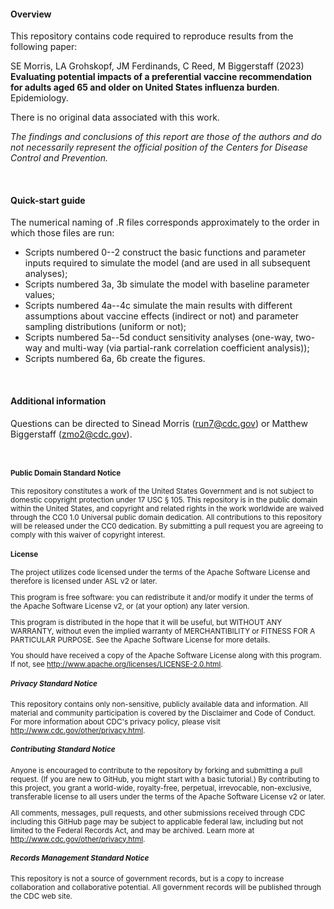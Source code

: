 #### Overview


This repository contains code required to reproduce results from the following paper: 

SE Morris, LA Grohskopf, JM Ferdinands, C Reed, M Biggerstaff (2023) **Evaluating potential impacts of a preferential vaccine recommendation for adults aged 65 and older on United States influenza burden**. Epidemiology.

There is no original data associated with this work. 

*The findings and conclusions of this report are those of the authors and do not necessarily represent the official position of the Centers for Disease Control and Prevention.*

<br>

#### Quick-start guide

The numerical naming of .R files corresponds approximately to the order in which those files are run: 

* Scripts numbered 0--2 construct the basic functions and parameter inputs required to simulate the model (and are used in all subsequent analyses);
* Scripts numbered 3a, 3b simulate the model with baseline parameter values;
* Scripts numbered 4a--4c simulate the main results with different assumptions about vaccine effects (indirect or not) and parameter sampling distributions (uniform or not);
* Scripts numbered 5a--5d conduct sensitivity analyses (one-way, two-way and multi-way (via partial-rank correlation coefficient analysis));
* Scripts numbered 6a, 6b create the figures.


<br>

#### Additional information

Questions can be directed to Sinead Morris (run7@cdc.gov) or Matthew Biggerstaff (zmo2@cdc.gov).

<br>

<small>

#### Public Domain Standard Notice

This repository constitutes a work of the United States Government and is not subject to domestic copyright protection under 17 USC § 105. This repository is in the public domain within the United States, and copyright and related rights in the work worldwide are waived through the CC0 1.0 Universal public domain dedication. All contributions to this repository will be released under the CC0 dedication. By submitting a pull request you are agreeing to comply with this waiver of copyright interest.

#### License

The project utilizes code licensed under the terms of the Apache Software License and therefore is licensed under ASL v2 or later.

This program is free software: you can redistribute it and/or modify it under the terms of the Apache Software License v2, or (at your option) any later version.

This program is distributed in the hope that it will be useful, but WITHOUT ANY WARRANTY, without even the implied warranty of MERCHANTIBILITY or FITNESS FOR A PARTICULAR PURPOSE. See the Apache Software License for more details.

You should have received a copy of the Apache Software License along with this program. If not, see http://www.apache.org/licenses/LICENSE-2.0.html.

##### Privacy Standard Notice

This repository contains only non-sensitive, publicly available data and information. All material and community participation is covered by the Disclaimer and Code of Conduct. For more information about CDC's privacy policy, please visit http://www.cdc.gov/other/privacy.html.

##### Contributing Standard Notice

Anyone is encouraged to contribute to the repository by forking and submitting a pull request. (If you are new to GitHub, you might start with a basic tutorial.) By contributing to this project, you grant a world-wide, royalty-free, perpetual, irrevocable, non-exclusive, transferable license to all users under the terms of the Apache Software License v2 or later.

All comments, messages, pull requests, and other submissions received through CDC including this GitHub page may be subject to applicable federal law, including but not limited to the Federal Records Act, and may be archived. Learn more at http://www.cdc.gov/other/privacy.html.

##### Records Management Standard Notice

This repository is not a source of government records, but is a copy to increase collaboration and collaborative potential. All government records will be published through the CDC web site.

</small>
